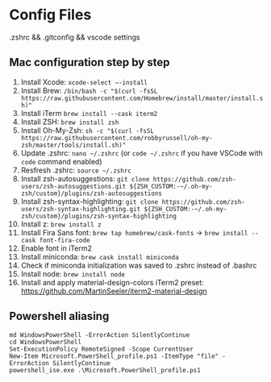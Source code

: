 # Config Files

.zshrc && .gitconfig && vscode settings

## Mac configuration step by step

1. Install Xcode: `xcode-select —-install`
2. Install Brew: `/bin/bash -c "$(curl -fsSL https://raw.githubusercontent.com/Homebrew/install/master/install.sh)"`
3. Install iTerm `brew install --cask iterm2`
4. Install ZSH: `brew install zsh`
5. Install Oh-My-Zsh: `sh -c "$(curl -fsSL https://raw.githubusercontent.com/robbyrussell/oh-my-zsh/master/tools/install.sh)"`
6. Update .zshrc: `nano ~/.zshrc` (or `code ~/.zshrc` if you have VSCode with `code` command enabled)
7. Resfresh .zshrc: `source ~/.zshrc`
8. Install zsh-autosuggestions: `git clone https://github.com/zsh-users/zsh-autosuggestions.git ${ZSH_CUSTOM:-~/.oh-my-zsh/custom}/plugins/zsh-autosuggestions`
9. Install zsh-syntax-highlighting: `git clone https://github.com/zsh-users/zsh-syntax-highlighting.git ${ZSH_CUSTOM:-~/.oh-my-zsh/custom}/plugins/zsh-syntax-highlighting`
10. Install z: `brew install z`
11. Install Fira Sans font: `brew tap homebrew/cask-fonts` -> `brew install --cask font-fira-code`
12. Enable font in iTerm2
13. Install miniconda: `brew cask install miniconda`
14. Check if miniconda initialization was saved to .zshrc instead of .bashrc
15. Install node: `brew install node`
16. Install and apply material-design-colors iTerm2 preset: <https://github.com/MartinSeeler/iterm2-material-design>

## Powershell aliasing

```cd C:\md\Documents
md WindowsPowerShell -ErrorAction SilentlyContinue
cd WindowsPowerShell
Set-ExecutionPolicy RemoteSigned -Scope CurrentUser
New-Item Microsoft.PowerShell_profile.ps1 -ItemType "file" -ErrorAction SilentlyContinue
powershell_ise.exe .\Microsoft.PowerShell_profile.ps1
```
